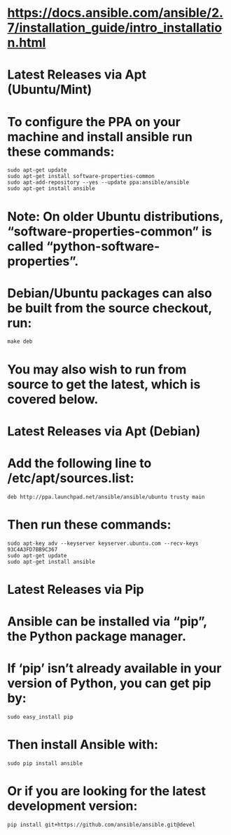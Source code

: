 # https://docs.ansible.com/ansible/2.7/installation_guide/intro_installation.html
# Latest Releases via Apt (Ubuntu/Mint)
# To configure the PPA on your machine and install ansible run these commands:
    sudo apt-get update
    sudo apt-get install software-properties-common
    sudo apt-add-repository --yes --update ppa:ansible/ansible
    sudo apt-get install ansible

# Note: On older Ubuntu distributions, “software-properties-common” is called “python-software-properties”.

# Debian/Ubuntu packages can also be built from the source checkout, run:
    make deb

# You may also wish to run from source to get the latest, which is covered below.
# Latest Releases via Apt (Debian)
# Add the following line to /etc/apt/sources.list:
    deb http://ppa.launchpad.net/ansible/ansible/ubuntu trusty main

# Then run these commands:
    sudo apt-key adv --keyserver keyserver.ubuntu.com --recv-keys 93C4A3FD7BB9C367
    sudo apt-get update
    sudo apt-get install ansible

# Latest Releases via Pip
# Ansible can be installed via “pip”, the Python package manager.
# If ‘pip’ isn’t already available in your version of Python, you can get pip by:
    sudo easy_install pip

# Then install Ansible with:
    sudo pip install ansible

# Or if you are looking for the latest development version:
    pip install git+https://github.com/ansible/ansible.git@devel